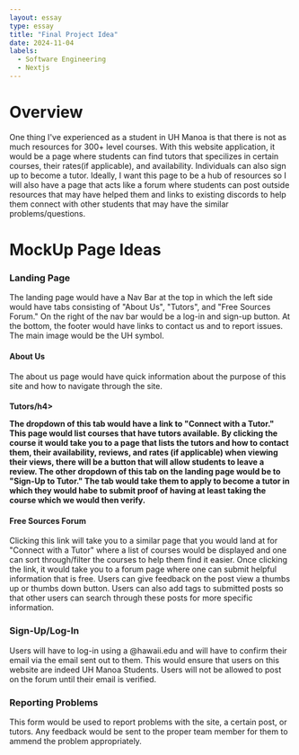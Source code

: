 ```yaml
---
layout: essay
type: essay
title: "Final Project Idea"
date: 2024-11-04
labels:
  - Software Engineering
  - Nextjs
---
```


<h1>Overview</h1>
One thing I've experienced as a student in UH Manoa is that there is not as much resources for 300+ level courses. With this website application, it would be a page where students can find tutors that specilizes in certain courses, their rates(if applicable), and availability. Individuals can also sign up to become a tutor. Ideally, I want this page to be a hub of resources so I will also have a page that acts like a forum where students can post outside resources that may have helped them and links to existing discords to help them connect with other students that may have the similar problems/questions. 

<h1>MockUp Page Ideas</h1>

<h3>Landing Page</h3>
<p>The landing page would have a Nav Bar at the top in which the left side would have tabs consisting of "About Us", "Tutors", and "Free Sources Forum." On the right of the nav bar would be a log-in and sign-up button. At the bottom, the footer would have links to contact us and to report issues. The main image would be the UH symbol.</p>

<h4>About Us</h4>
<p>The about us page would have quick information about the purpose of this site and how to navigate through the site.</p>

<h4>Tutors/h4>
<p>The dropdown of this tab would have a link to "Connect with a Tutor." This page would list courses that have tutors available. By clicking the course it would take you to a page that lists the tutors and how to contact them, their availability, reviews, and rates (if applicable) when viewing their views, there will be a button that will allow students to leave a review. The other dropdown of this tab on the landing page would be to "Sign-Up to Tutor." The tab would take them to apply to become a tutor in which they would habe to submit proof of having at least taking the course which we would then verify.</p>

<h4>Free Sources Forum</h4>
<p>Clicking this link will take you to a similar page that you would land at for "Connect with a Tutor" where a list of courses would be displayed and one can sort through/filter the courses to help them find it easier. Once clicking the link, it would take you to a forum page where one can submit helpful information that is free. Users can give feedback on the post view a thumbs up or thumbs down button. Users can also add tags to submitted posts so that other users can search through these posts for more specific information.</p>

<h3>Sign-Up/Log-In</h3>
<p>Users will have to log-in using a @hawaii.edu and will have to confirm their email via the email sent out to them. This would ensure that users on this website are indeed UH Manoa Students. Users will not be allowed to post on the forum until their email is verified.</p>

<h3>Reporting Problems</h3>
<p>This form would be used to report problems with the site, a certain post, or tutors. Any feedback would be sent to the proper team member for them to ammend the problem appropriately.</p>
